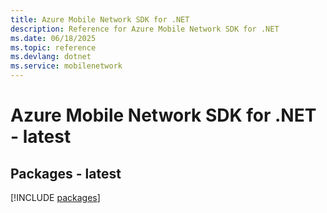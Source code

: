 ```yaml
---
title: Azure Mobile Network SDK for .NET
description: Reference for Azure Mobile Network SDK for .NET
ms.date: 06/18/2025
ms.topic: reference
ms.devlang: dotnet
ms.service: mobilenetwork
---
```

# Azure Mobile Network SDK for .NET - latest
## Packages - latest
[!INCLUDE [packages](mobile-network-index.md)]